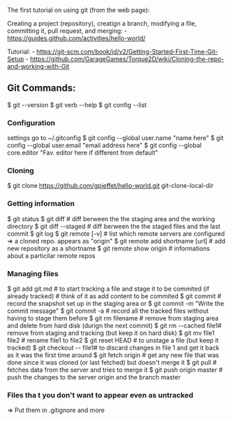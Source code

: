 The first tutorial on using git (from the web page):

Creating a project (repository), creatign a branch, modifying a file, committing it, pull request, and merging:
	- https://guides.github.com/activities/hello-world/
	
Tutorial:
	- https://git-scm.com/book/id/v2/Getting-Started-First-Time-Git-Setup
	- https://github.com/GarageGames/Torque2D/wiki/Cloning-the-repo-and-working-with-Git
	

## Git Commands:
$ git --version
$ git verb --help
$ git config --list

### Configuration 
settings go to ~/.gitconfig 
$ git config --global user.name "name here"
$ git config --global user.email "email address here"
$ git config --global core.editor "Fav. editor here if different from default"

### Cloning
$ git clone https://github.com/gpieffet/hello-world.git git-clone-local-dir

### Getting information
$ git status
$ git diff			# diff berween the the staging area and the working directory
$ git diff --staged	# diff berween the the staged files and the last commit
$ git log
$ git remote [-v]		# list which remote servers are configured
=> a cloned repo. appears as "origin"
$ git remote add shortname [url]	# add new repository as a shortname
$ git remote show origin			# informations about a particilar remote repos

### Managing files
$ git add git.md		#  to start tracking a file and stage it to be commited (if already tracked)
					# think of it as add content to be commited 
$ git commit			# record the snapshot set up in the staging area
or $ git commit -m "Write the commit message"
$ git commit -a		# record all the tracked files without having to stage them before
$ git rm filename		# remove from staging area and delete from hard disk (durign the next commit)
$ git rm --cached file1# remove from staging and tracking (but keep it on hard disk) 
$ git mv file1 file2	# rename file1 to file2
$ git reset HEAD		# to unstage a file (but keep it tracked)
$ git checkout -- file1# to discard changes in file 1 and get it back as it was the first time around
$ git fetch origin		# get any new file that was done since it was cloned (or last fetched) but doesn't merge it
$ git pull			# fetches data from the server and tries to merge it
$ git push origin master	# push the changes to the server origin and the branch master   


### Files tha t you don't want to appear even as untracked
=> Put them in .gitignore
and more

